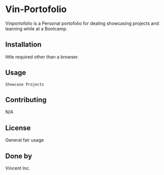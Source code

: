 
# Vin-Portofolio

Vinportofolio is a Personal portofolio for dealing showcasing projects  and learning while at a Bootcamp.

## Installation

 little required other than a browser.

## Usage
    Showcase Projects

## Contributing
 N/A 


## License
General fair usage

## Done by
Vincent Inc.